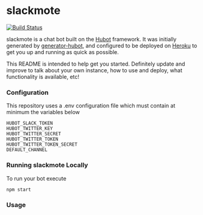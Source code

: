 # slackmote

[![Build Status](https://travis-ci.org/omarvides/remotesbot.svg?branch=master)](https://travis-ci.org/omarvides/remotesbot)

slackmote is a chat bot built on the [Hubot][hubot] framework. It was
initially generated by [generator-hubot][generator-hubot], and configured to be
deployed on [Heroku][heroku] to get you up and running as quick as possible.

This README is intended to help get you started. Definitely update and improve
to talk about your own instance, how to use and deploy, what functionality is
available, etc!

[heroku]: http://www.heroku.com
[hubot]: http://hubot.github.com
[generator-hubot]: https://github.com/github/generator-hubot

### Configuration

This repository uses a .env configuration file which must contain at minimum
the variables below

```.env
HUBOT_SLACK_TOKEN
HUBOT_TWITTER_KEY
HUBOT_TWITTER_SECRET
HUBOT_TWITTER_TOKEN
HUBOT_TWITTER_TOKEN_SECRET
DEFAULT_CHANNEL
```


### Running slackmote Locally

To run your bot execute
``` bash
npm start
```

### Usage
